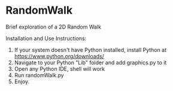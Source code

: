 # RandomWalk
Brief exploration of a 2D Random Walk


Installation and Use Instructions:
1. If your system doesn't have Python installed, install Python at https://www.python.org/downloads/
2. Navigate to your Python "Lib" folder and add graphics.py to it
3. Open any Python IDE, shell will work
4. Run randomWalk.py
5. Enjoy.
